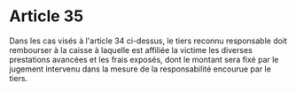 # Article 35

Dans les cas visés à l'article 34 ci-dessus, le tiers reconnu responsable doit rembourser à la caisse à laquelle est affiliée la victime les diverses prestations avancées et les frais exposés, dont le montant sera fixé par le jugement intervenu dans la mesure de la responsabilité encourue par le tiers.
